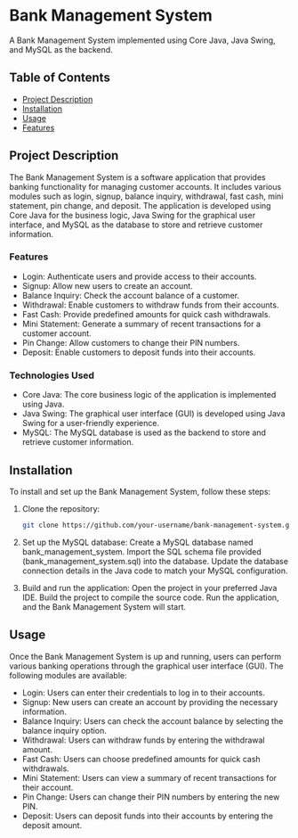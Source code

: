 # Bank Management System

A Bank Management System implemented using Core Java, Java Swing, and MySQL as the backend.

## Table of Contents

- [Project Description](#project-description)
- [Installation](#installation)
- [Usage](#usage)
- [Features](#features)

## Project Description

The Bank Management System is a software application that provides banking functionality for managing customer accounts. It includes various modules such as login, signup, balance inquiry, withdrawal, fast cash, mini statement, pin change, and deposit. The application is developed using Core Java for the business logic, Java Swing for the graphical user interface, and MySQL as the database to store and retrieve customer information.

### Features

- Login: Authenticate users and provide access to their accounts.
- Signup: Allow new users to create an account.
- Balance Inquiry: Check the account balance of a customer.
- Withdrawal: Enable customers to withdraw funds from their accounts.
- Fast Cash: Provide predefined amounts for quick cash withdrawals.
- Mini Statement: Generate a summary of recent transactions for a customer account.
- Pin Change: Allow customers to change their PIN numbers.
- Deposit: Enable customers to deposit funds into their accounts.

### Technologies Used

- Core Java: The core business logic of the application is implemented using Java.
- Java Swing: The graphical user interface (GUI) is developed using Java Swing for a user-friendly experience.
- MySQL: The MySQL database is used as the backend to store and retrieve customer information.
## Installation

To install and set up the Bank Management System, follow these steps:

1. Clone the repository:

   ```bash
   git clone https://github.com/your-username/bank-management-system.git

2. Set up the MySQL database:
   Create a MySQL database named bank_management_system.
   Import the SQL schema file provided (bank_management_system.sql) into the database.
   Update the database connection details in the Java code to match your MySQL configuration.
3. Build and run the application:
   Open the project in your preferred Java IDE.
   Build the project to compile the source code.
   Run the application, and the Bank Management System will start.

## Usage

Once the Bank Management System is up and running, users can perform various banking operations through the graphical user interface (GUI). The following modules are available:

   - Login: Users can enter their credentials to log in to their accounts.
   - Signup: New users can create an account by providing the necessary information.
   - Balance Inquiry: Users can check the account balance by selecting the balance inquiry option.
   - Withdrawal: Users can withdraw funds by entering the withdrawal amount.
   - Fast Cash: Users can choose predefined amounts for quick cash withdrawals.
   - Mini Statement: Users can view a summary of recent transactions for their account.
   - Pin Change: Users can change their PIN numbers by entering the new PIN.
   - Deposit: Users can deposit funds into their accounts by entering the deposit amount.

